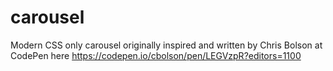 # carousel
Modern CSS only carousel originally inspired and written by Chris Bolson at CodePen here https://codepen.io/cbolson/pen/LEGVzpR?editors=1100
